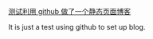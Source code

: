 
[测试利用 github 做了一个静态页面博客](http://decamincow.github.io/piaozhefeng/)

It is just a test using github to set up blog.
